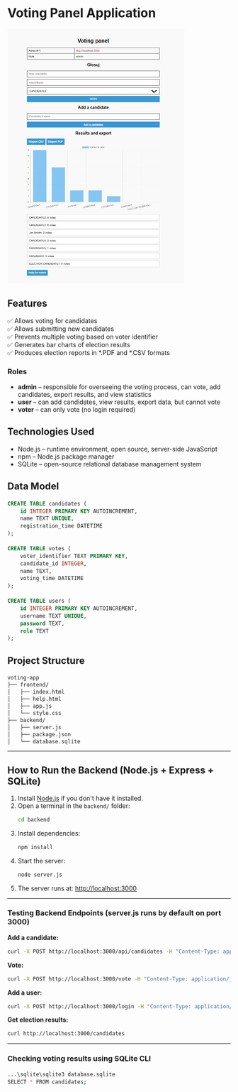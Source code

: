 
# Voting Panel Application
![Bar charts of election results ](image.png)

## Features

✅ Allows voting for candidates  
✅ Allows submitting new candidates  
✅ Prevents multiple voting based on voter identifier  
✅ Generates bar charts of election results  
✅ Produces election reports in *.PDF and *.CSV formats  

### Roles

- **admin** – responsible for overseeing the voting process, can vote, add candidates, export results, and view statistics  
- **user** – can add candidates, view results, export data, but cannot vote  
- **voter** – can only vote (no login required)

## Technologies Used

- Node.js – runtime environment, open source, server-side JavaScript  
- npm – Node.js package manager  
- SQLite – open-source relational database management system  

## Data Model

```sql
CREATE TABLE candidates (
    id INTEGER PRIMARY KEY AUTOINCREMENT,
    name TEXT UNIQUE,
    registration_time DATETIME
);

CREATE TABLE votes (
    voter_identifier TEXT PRIMARY KEY,
    candidate_id INTEGER,
    name TEXT,
    voting_time DATETIME
);

CREATE TABLE users (
    id INTEGER PRIMARY KEY AUTOINCREMENT,
    username TEXT UNIQUE,
    password TEXT,
    role TEXT
);
```

## Project Structure

```
voting-app
├── frontend/
│   ├── index.html
│   ├── help.html
│   ├── app.js  
│   └── style.css  
├── backend/
│   ├── server.js
│   ├── package.json
│   └── database.sqlite
```

---

## How to Run the Backend (Node.js + Express + SQLite)

1. Install [Node.js](https://nodejs.org/) if you don't have it installed.  
2. Open a terminal in the `backend/` folder:  
   ```bash
   cd backend
   ```
3. Install dependencies:  
   ```bash
   npm install
   ```
4. Start the server:  
   ```bash
   node server.js
   ```
5. The server runs at: [http://localhost:3000](http://localhost:3000)

---

### Testing Backend Endpoints (server.js runs by default on port 3000)

**Add a candidate:**  
```bash
curl -X POST http://localhost:3000/api/candidates -H "Content-Type: application/json" -d "{"name":"John Brown"}"
```

**Vote:**  
```bash
curl -X POST http://localhost:3000/vote -H "Content-Type: application/json" -d "{"voter_identifier": "12345678901", "candidate_id": 2, "name": "VOTE1"}"
```

**Add a user:**  
```bash
curl -X POST http://localhost:3000/login -H "Content-Type: application/json" -d "{"username": "admin1", "password": "admin1234", "role": "admin"}"
```

**Get election results:**  
```bash
curl http://localhost:3000/candidates
```

---

### Checking voting results using SQLite CLI

```bash
...\sqlite\sqlite3 database.sqlite
SELECT * FROM candidates;
```
